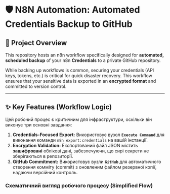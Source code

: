 # 🛡️ N8N Automation: Automated Credentials Backup to GitHub

## 🚀 Project Overview

This repository hosts an n8n workflow specifically designed for **automated, scheduled backup** of your n8n **Credentials** to a private GitHub repository.

While backing up workflows is common, securing your credentials (API keys, tokens, etc.) is critical for quick disaster recovery. This workflow ensures that your sensitive data is exported in an **encrypted format** and committed to version control. 

---

## ✨ Key Features (Workflow Logic)

Цей робочий процес є критичним для інфраструктури, оскільки він виконує три основні завдання:

1.  **Credentials-Focused Export:** Використовує вузол **`Execute Command`** для виконання команди `n8n export:credentials` на вашій інстанції.
2.  **Encryption Validation:** Експортований файл JSON містить **зашифровані** облікові дані, забезпечуючи, що сирі секрети не зберігаються в репозиторії.
3.  **GitHub Commitment:** Використовує вузли **`GitHub`** для автоматичного створення комміту (commit) з оновленим файлом резервної копії, надаючи версійний контроль.

### Схематичний вигляд робочого процесу (Simplified Flow)
